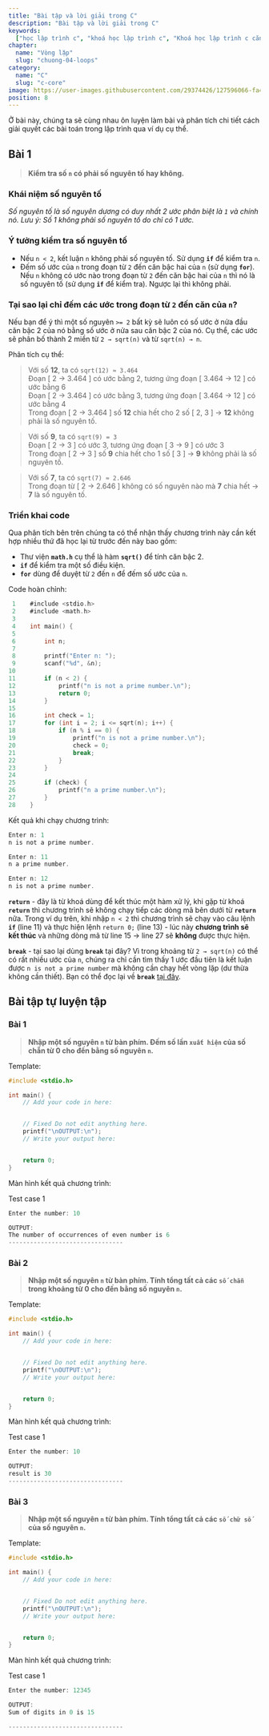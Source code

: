 ```yaml
---
title: "Bài tập và lời giải trong C"
description: "Bài tập và lời giải trong C"
keywords:
  ["học lập trình c", "khoá học lập trình c", "Khoá học lập trình c căn bản"]
chapter:
  name: "Vòng lặp"
  slug: "chuong-04-loops"
category:
  name: "C"
  slug: "c-core"
image: https://user-images.githubusercontent.com/29374426/127596066-fa46df01-982f-4a72-b6d1-f7d8f5c5a9b3.png
position: 8
---
```


Ở bài này, chúng ta sẽ cùng nhau ôn luyện làm bài và phân tích chi tiết cách giải quyết các bài toán trong lập trình qua ví dụ cụ thể.

## Bài 1

> **Kiểm tra số `n` có phải số nguyên tố hay không.**

### Khái niệm số nguyên tố

_Số nguyên tố là số nguyên dương có duy nhất 2 ước phân biệt là `1` và chính nó. Lưu ý: Số 1 không phải số nguyên tố do chỉ có 1 ước._

### Ý tưởng kiểm tra số nguyên tố

- Nếu `n < 2`, kết luận `n` không phải số nguyên tố. Sử dụng **`if`** để kiểm tra `n`.
- Đếm số ước của `n` trong đoạn từ `2` đến căn bậc hai của `n` (sử dụng **`for`**). Nếu `n` không có ước nào trong đoạn từ `2` đến căn bậc hai của `n` thì nó là số nguyên tố (sử dụng **`if`** để kiểm tra). Ngược lại thì không phải.

### Tại sao lại chỉ đếm các ước trong đoạn từ `2` đến căn của `n`?

Nếu bạn để ý thì một số nguyên `>= 2` bất kỳ sẽ luôn có số ước ở nửa đầu căn bậc 2 của nó bằng số ước ở nửa sau căn bậc 2 của nó. Cụ thể, các ước sẽ phân bố thành 2 miền từ `2 → sqrt(n)` và từ `sqrt(n) → n`.

Phân tích cụ thể:

> Với số **12**, ta có `sqrt(12) ≈ 3.464`  
> Đoạn [ 2 → 3.464 ] có ước bằng 2, tương ứng đoạn [ 3.464 → 12 ] có ước bằng 6  
> Đoạn [ 2 → 3.464 ] có ước bằng 3, tương ứng đoạn [ 3.464 → 12 ] có ước bằng 4  
> Trong đoạn [ 2 → 3.464 ] số **12** chia hết cho 2 số [ 2, 3 ] → **12** không phải là số nguyên tố.

> Với số **9**, ta có `sqrt(9) = 3`  
> Đoạn [ 2 → 3 ] có ước 3, tương ứng đoạn [ 3 → 9 ] có ước 3  
> Trong đoạn [ 2 → 3 ] số **9** chia hết cho 1 số [ 3 ] → **9** không phải là số nguyên tố.

> Với số **7**, ta có `sqrt(7) ≈ 2.646`  
> Trong đoạn từ [ 2 → 2.646 ] không có số nguyên nào mà **7** chia hết → **7** là số nguyên tố.

### Triển khai code

Qua phân tích bên trên chúng ta có thể nhận thấy chương trình này cần kết hợp nhiều thứ đã học lại từ trước đến này bao gồm:

- Thư viện **`math.h`** cụ thể là hàm **`sqrt()`** để tính căn bậc 2.
- **`if`** để kiểm tra một số điều kiện.
- **`for`** dùng để duyệt từ `2` đến `n` để đếm số ước của `n`.

Code hoàn chỉnh:

```c
 1    #include <stdio.h>
 2    #include <math.h>
 3
 4    int main() {
 5
 6        int n;
 7
 8        printf("Enter n: ");
 9        scanf("%d", &n);
10
11        if (n < 2) {
12            printf("n is not a prime number.\n");
13            return 0;
14        }
15
16        int check = 1;
17        for (int i = 2; i <= sqrt(n); i++) {
18            if (n % i == 0) {
19                printf("n is not a prime number.\n");
20                check = 0;
21                break;
22            }
23        }
24
25        if (check) {
26            printf("n a prime number.\n");
27        }
28    }
```

Kết quả khi chạy chương trình:

```c
Enter n: 1
n is not a prime number.
```

```c
Enter n: 11
n a prime number.
```

```c
Enter n: 12
n is not a prime number.
```

**`return`** - đây là từ khoá dùng để kết thúc một hàm xử lý, khi gặp từ khoá **`return`** thì chương trình sẽ không chạy tiếp các dòng mã bên dưới từ **`return`** nữa. Trong ví dụ trên, khi nhập `n < 2` thì chương trình sẽ chạy vào câu lệnh **`if`** (line 11) và thực hiện lệnh `return 0;` (line 13) - lúc này **chương trình sẽ kết thúc** và những dòng mã từ line 15 → line 27 sẽ **không** được thực hiện.

**`break`** - tại sao lại dùng **`break`** tại đây? Vì trong khoảng từ `2 → sqrt(n)` có thể có rất nhiều ước của `n`, chúng ra chỉ cần tìm thấy 1 ước đầu tiên là kết luận được `n is not a prime number` mà không cần chạy hết vòng lặp (dư thừa không cần thiết). Bạn có thể đọc lại về **`break`** [tại đây](https://github.com/AnestLearning/Course-C-Fundamentals/blob/master/4.%20Loops/5.%20break.md).

## Bài tập tự luyện tập

### Bài 1

> **Nhập một số nguyên `n` từ bàn phím. Đếm số lần `xuất hiện` của số chẵn từ 0 cho đến bằng số nguyên `n`.**

Template:

```c
#include <stdio.h>

int main() {
    // Add your code in here:


    // Fixed Do not edit anything here.
    printf("\nOUTPUT:\n");
    // Write your output here:


    return 0;
}
```

Màn hình kết quả chương trình:

Test case 1

```c
Enter the number: 10

OUTPUT:
The number of occurrences of even number is 6
--------------------------------
```

### Bài 2

> **Nhập một số nguyên `n` từ bàn phím. Tính tổng tất cả các `số chẵn` trong khoảng từ 0 cho đến bằng số nguyên `n`.**

Template:

```c
#include <stdio.h>

int main() {
    // Add your code in here:


    // Fixed Do not edit anything here.
    printf("\nOUTPUT:\n");
    // Write your output here:


    return 0;
}
```

Màn hình kết quả chương trình:

Test case 1

```c
Enter the number: 10

OUTPUT:
result is 30
--------------------------------
```

### Bài 3

> **Nhập một số nguyên `n` từ bàn phím. Tính tổng tất cả các `số chữ số ` của số nguyên `n`.**

Template:

```c
#include <stdio.h>

int main() {
    // Add your code in here:


    // Fixed Do not edit anything here.
    printf("\nOUTPUT:\n");
    // Write your output here:


    return 0;
}
```

Màn hình kết quả chương trình:

Test case 1

```c
Enter the number: 12345

OUTPUT:
Sum of digits in 0 is 15

--------------------------------
```
